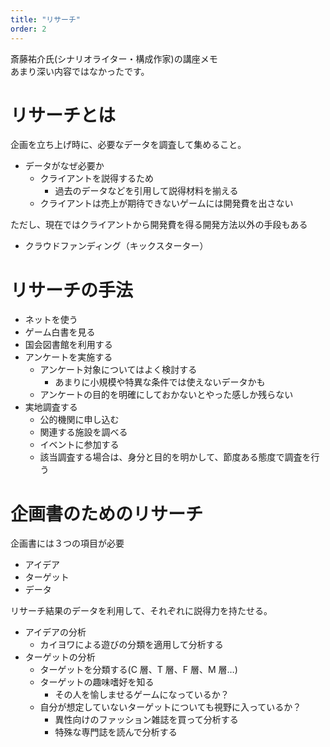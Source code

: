 ```yaml
---
title: "リサーチ"
order: 2
---
```


斎藤祐介氏(シナリオライター・構成作家)の講座メモ  
あまり深い内容ではなかったです。

# リサーチとは

企画を立ち上げ時に、必要なデータを調査して集めること。

- データがなぜ必要か
  - クライアントを説得するため
    - 過去のデータなどを引用して説得材料を揃える
  - クライアントは売上が期待できないゲームには開発費を出さない

ただし、現在ではクライアントから開発費を得る開発方法以外の手段もある

- クラウドファンディング（キックスターター）

# リサーチの手法

- ネットを使う
- ゲーム白書を見る
- 国会図書館を利用する
- アンケートを実施する
  - アンケート対象についてはよく検討する
    - あまりに小規模や特異な条件では使えないデータかも
  - アンケートの目的を明確にしておかないとやった感しか残らない
- 実地調査する
  - 公的機関に申し込む
  - 関連する施設を調べる
  - イベントに参加する
  - 該当調査する場合は、身分と目的を明かして、節度ある態度で調査を行う

# 企画書のためのリサーチ

企画書には３つの項目が必要

- アイデア
- ターゲット
- データ

リサーチ結果のデータを利用して、それぞれに説得力を持たせる。

- アイデアの分析
  - カイヨワによる遊びの分類を適用して分析する
- ターゲットの分析
  - ターゲットを分類する(C 層、T 層、F 層、M 層…)
  - ターゲットの趣味嗜好を知る
    - その人を愉しませるゲームになっているか？
  - 自分が想定していないターゲットについても視野に入っているか？
    - 異性向けのファッション雑誌を買って分析する
    - 特殊な専門誌を読んで分析する
